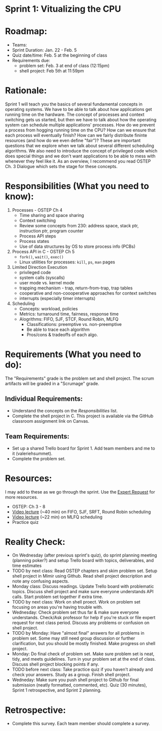 # Sprint 1: Vitualizing the CPU

# Roadmap:
* Teams:
* Sprint Duration: Jan. 22 - Feb. 5
* Quiz date/time: Feb. 5 at the beginning of class
* Requirements due:
   * problem set: Feb. 3 at end of class (12:15pm)
   * shell project: Feb 5th at 11:59pm

# Rationale: 
Sprint 1 will teach you the basics of several fundamental concepts in operating systems.  We have to be able to talk about how applications get running time on the hardware.  The concept of processes and context switching gets us started, but then we have to talk about how the operating system can schedule multiple applications' processes.  How do we prevent a process from hogging running time on the CPU?  How can we ensure that each process will eventually finish?  How can we fairly distribute fininte resources (and how do we even define "fair")?  These are important questions that we explore when we talk about several different scheduling algorithms.  We also need to introduce the concept of privileged code which does special things and we don't want applications to be able to mess with whenever they feel like it.  As an overview, I recommend you read OSTEP Ch. 3 Dialogue which sets the stage for these concepts.

# Responsibilities (What you need to know):
1. Processes - OSTEP Ch 4
   * Time sharing and space sharing
   * Context switching
   * Review some concepts from 230: address space, stack ptr, instruction ptr, program counter
   * Process API steps
   * Process states
   * Use of data structures by OS to store process info (PCBs)
2. Process API in C - OSTEP Ch 5
   * `fork()`, `wait()`, `exec()`
   * Linux utilities for processes: `kill`, `ps`, `man` pages
3. Limited Direction Execution
   * privileged code
   * system calls (syscalls)
   * user mode vs. kernel mode
   * trapping mechanism - trap, return-from-trap, trap tables
   * cooperative and non-coooperative approaches for context switches
   * interrupts (especially timer interrupts)
4. Scheduling
   * Concepts: workload, policies
   * Metrics: turnaround time, fairness, response time
   * Alogrithms: FIFO, SJF, STCF, Round Robin, MLFQ
      * Classifications: preemptive vs. non-preemptive
      * Be able to trace each algorithm
      * Pros/cons & tradeoffs of each algo.

# Requirements (What you need to do):
The "Requirements" grade is the problem set and shell project. The scrum artifacts will be graded in a "Scrumage" grade.

## Individual Requirements:
   * Understand the concepts on the *Responsibilities* list.
   * Complete the shell project in C.  This project is available via the GitHub classroom assignment link on Canvas.

## Team Requirements:
   * Set up a shared Trello board for Sprint 1.  Add team members and me to it (valeriehsummet).
   * Complete the problem set.
   
# Resources:  
I may add to these as we go through the sprint.  Use the [Expert Request](https://rollins.co1.qualtrics.com/jfe/form/SV_0jNfbBpN1clDJfn) for more resources. 
   * OSTEP: Ch 3 - 8 
   * [Video lecture](https://www.youtube.com/watch?v=exlaEOVRWQM) (~40 min) on FIFO, SJF, SRFT, Round Robin scheduling
   * [Video lecture](https://www.youtube.com/watch?v=_NlmflJQDI4) (~22 min) on MLFQ scheduling
   * Practice quiz
   
# Reality Check:
  * On Wednesday (after previous sprint's quiz), do sprint planning meeting (planning poker?) and setup Trello board with topics, deliverables, and time estimates
  * TODO by next class:  Read OSTEP chapters and skim problem set.  Setup shell project in Mimir using Github.  Read shell project description and note any confusing aspects.
  * Monday class: Discuss readings.  Update Trello board with problematic topics.  Discuss shell project and make sure everyone understands API calls.  Start problem set together if extra time.
  * TODO by next class: Work on shell proect.  Work on problem set focusing on areas you're having trouble with. 
  * Wednesday: Check problem set thus far & make sure everyone understands. Check/Ask professor for help if you're stuck or file expert request for next class period.  Discuss any problems or confusion on shell project.
  * TODO by Monday: Have "almost final" answers for all problems in problem set.  Some may still need group discussion or further clarification, but you should be mostly finished.  Make progress on shell project.
  * Monday: Do final check of problem set.  Make sure problem set is neat, tidy, and meets guidelines.  Turn in your problem set at the end of class.  Discuss shell project blocking points if any.
  * TODO before next class: Take practice quiz if you haven't already and check your answers.  Study as a group.  Finish shell project.
  * Wedneday: Make sure you push shell project to Github for final submission (neatly formatted, commented, etc).  Quiz (30 minutes), Sprint 1 retrospective, and Sprint 2 planning.

# Retrospective:
  * Complete this survey.  Each team member should complete a survey.
